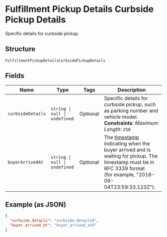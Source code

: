 
# Fulfillment Pickup Details Curbside Pickup Details

Specific details for curbside pickup.

## Structure

`FulfillmentPickupDetailsCurbsidePickupDetails`

## Fields

| Name | Type | Tags | Description |
|  --- | --- | --- | --- |
| `curbsideDetails` | `string \| null \| undefined` | Optional | Specific details for curbside pickup, such as parking number and vehicle model.<br/>**Constraints**: *Maximum Length*: `250` |
| `buyerArrivedAt` | `string \| null \| undefined` | Optional | The [timestamp](https://developer.squareup.com/docs/build-basics/working-with-dates)<br/>indicating when the buyer arrived and is waiting for pickup. The timestamp must be in RFC 3339 format<br/>(for example, "2016-09-04T23:59:33.123Z"). |

## Example (as JSON)

```json
{
  "curbside_details": "curbside_details0",
  "buyer_arrived_at": "buyer_arrived_at6"
}
```

